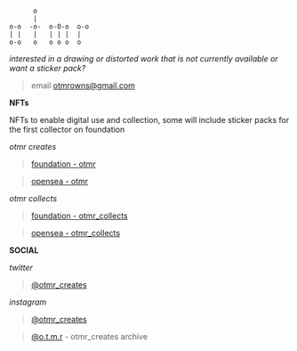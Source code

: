 ```
      o            
      |            
o-o  -o-  o-O-o  o-o 
| |   |   | | |  |   
o-o   o   o o o  o 
```

*interested in a drawing or distorted work that is not currently available or want a sticker pack?*

> email otmrowns@gmail.com

**NFTs**

NFTs to enable digital use and collection, some will include sticker packs for the first collector on foundation

*otmr creates*

> [foundation - otmr](https://foundation.app/@otmr)

> [opensea - otmr](https://opensea.io/otmr)

*otmr collects*

> [foundation - otmr_collects](https://foundation.app/@otmr_collects)

> [opensea - otmr_collects](https://opensea.io/otmr_collects)

**SOCIAL**

*twitter* 
> [@otmr_creates](https://twitter.com/otmr_creates)

*instagram* 
> [@otmr_creates](https://www.instagram.com/otmr_creates)

> [@o.t.m.r](https://www.instagram.com/o.t.m.r) - otmr_creates archive



